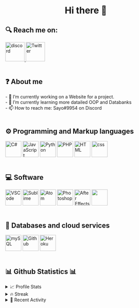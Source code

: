 <div align="center">
    <h1> Hi there 👋 </h1>
</div>

<div>
    <h2>🔍 Reach me on: </h2>
    <div>
        <a href ="https://discord.com/users/496374916501864448" target="_blanc">
            <img height="60px" src="https://brandslogos.com/wp-content/uploads/images/large/discord-logo.png" alt="discord"> 
        </a>  
        <a href="https://twitter.com/Not_Sayo" target="_blanc">
            <img height="60px" src="https://assets.stickpng.com/images/580b57fcd9996e24bc43c53e.png" alt="Twitter">
        </a>
    </div>
</div>

<br>

<div>
    <h2>❓ About me </h2>
    - 🔭 I’m currently working on a Website for a project. <br>
    - 🌱 I’m currently learning more datailed OOP and Databanks <br>
    - 📫 How to reach me: Sayo#9954 on Discord <br>
</div>

<br>

<div>
    <h2> ⚙ Programming and Markup languages </h2>
    <img height="50px" src="https://github.com/yurijserrano/Github-Profile-Readme-Logos/blob/master/programming%20languages/c%23.svg" alt="C#">
    <img height="50px" src="https://github.com/yurijserrano/Github-Profile-Readme-Logos/blob/master/programming%20languages/javascript.svg" alt="JavaScript">
    <img height="50px" src="https://github.com/yurijserrano/Github-Profile-Readme-Logos/blob/master/programming%20languages/python.svg" alt="Python">
    <img height="50px" src="https://github.com/yurijserrano/Github-Profile-Readme-Logos/blob/master/programming%20languages/php.png" alt="PHP">
    <img height="50px" src="https://github.com/yurijserrano/Github-Profile-Readme-Logos/blob/master/others/html.svg" alt="HTML">
    <img height="50px" src="https://github.com/yurijserrano/Github-Profile-Readme-Logos/blob/master/others/css.svg" alt="css">
</div>

<br>

<div>
    <h2> 💻 Software </h2>
    <img height="50px" src="https://github.com/yurijserrano/Github-Profile-Readme-Logos/blob/master/text%20editors/vscode.svg" alt="VSCode">
    <img height="50px" src="https://github.com/yurijserrano/Github-Profile-Readme-Logos/blob/master/text%20editors/sublime.svg" alt="Sublime"> 
    <img height="50px" src ="https://github.com/yurijserrano/Github-Profile-Readme-Logos/blob/master/text%20editors/atom.svg" alt="Atom">
    <img height="50px" src="https://github.com/yurijserrano/Github-Profile-Readme-Logos/blob/master/tools/photoshop.png" alt="Photoshop">
    <img height="50px" src="https://github.com/yurijserrano/Github-Profile-Readme-Logos/blob/master/tools/after-effects.png" alt="After Effects">
    <img height="50px" src="" alt="">
</div>

<br>

<div>
    <h2>📁 Databases and cloud services </h2>
    <img height="50px" src="https://download.logo.wine/logo/MySQL/MySQL-Logo.wine.png" alt="mySQL">
    <img height="50px" src="https://spng.pngfind.com/pngs/s/176-1766942_our-github-repos-are-here-github-icon-hd.png" alt="Github">
    <img height="50px" src="https://github.com/yurijserrano/Github-Profile-Readme-Logos/blob/master/cloud/heroku.svg" alt="Heroku">
    
</div>

<br>

<div>
    <h2>📊 Github Statistics 📊 </h2>
    <details> <br>
        <summary> 📈 Profile Stats </summary>
            <img src="https://github-readme-stats.vercel.app/api?username=notsayo&show_icons=true&theme=synthwave" alt="Statistics"> <br> <br>
    </details>
    <details> <br>
        <summary> 🔥 Streak </summary>
            <img src="https://streak-stats.demolab.com?user=notsayo&theme=dark&hide_border=true" alt="Streak"> <br> <br>
    </details>
    <details> <br>
        <summary>🔧 Recent Activity </summary>
            <img src="https://github-readme-activity-graph.cyclic.app/graph?username=notsayo&theme=tokyo-night" alt="Contribution Graph"> <br> <br>
    </details>
</div>




<!--
**NotSayo/notsayo** is a ✨ _special_ ✨ repository because its `README.md` (this file) appears on your GitHub profile.

Here are some ideas to get you started:

- 🔭 I’m currently working on ...
- 🌱 I’m currently learning ...
- 👯 I’m looking to collaborate on ...
- 🤔 I’m looking for help with ...
- 💬 Ask me about ...
- 📫 How to reach me: ...
- 😄 Pronouns: ...
- ⚡ Fun fact: ...
-->
